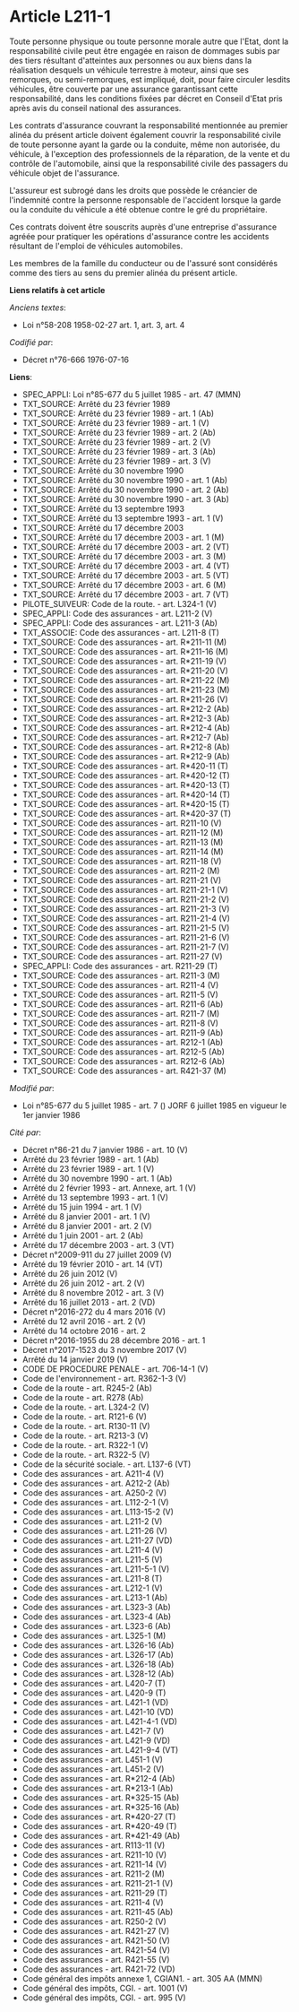 # Article L211-1

Toute personne physique ou toute personne morale autre que l'Etat, dont la responsabilité civile peut être engagée en raison
de dommages subis par des tiers résultant d'atteintes aux personnes ou aux biens dans la réalisation desquels un véhicule
terrestre à moteur, ainsi que ses remorques, ou semi-remorques, est impliqué, doit, pour faire circuler lesdits véhicules,
être couverte par une assurance garantissant cette responsabilité, dans les conditions fixées par décret en Conseil d'Etat
pris après avis du conseil national des assurances.

Les contrats d'assurance couvrant la responsabilité mentionnée au premier alinéa du présent article doivent également couvrir
la responsabilité civile de toute personne ayant la garde ou la conduite, même non autorisée, du véhicule, à l'exception des
professionnels de la réparation, de la vente et du contrôle de l'automobile, ainsi que la responsabilité civile des passagers
du véhicule objet de l'assurance.

L'assureur est subrogé dans les droits que possède le créancier de l'indemnité contre la personne responsable de l'accident
lorsque la garde ou la conduite du véhicule a été obtenue contre le gré du propriétaire.

Ces contrats doivent être souscrits auprès d'une entreprise d'assurance agréée pour pratiquer les opérations d'assurance
contre les accidents résultant de l'emploi de véhicules automobiles.

Les membres de la famille du conducteur ou de l'assuré sont considérés comme des tiers au sens du premier alinéa du présent
article.

**Liens relatifs à cet article**

_Anciens textes_:

  - Loi n°58-208 1958-02-27 art. 1, art. 3, art. 4

_Codifié par_:

  - Décret n°76-666 1976-07-16

**Liens**:

  - SPEC_APPLI: Loi n°85-677 du 5 juillet 1985 - art. 47 (MMN)
  - TXT_SOURCE: Arrêté du 23 février 1989
  - TXT_SOURCE: Arrêté du 23 février 1989 - art. 1 (Ab)
  - TXT_SOURCE: Arrêté du 23 février 1989 - art. 1 (V)
  - TXT_SOURCE: Arrêté du 23 février 1989 - art. 2 (Ab)
  - TXT_SOURCE: Arrêté du 23 février 1989 - art. 2 (V)
  - TXT_SOURCE: Arrêté du 23 février 1989 - art. 3 (Ab)
  - TXT_SOURCE: Arrêté du 23 février 1989 - art. 3 (V)
  - TXT_SOURCE: Arrêté du 30 novembre 1990
  - TXT_SOURCE: Arrêté du 30 novembre 1990 - art. 1 (Ab)
  - TXT_SOURCE: Arrêté du 30 novembre 1990 - art. 2 (Ab)
  - TXT_SOURCE: Arrêté du 30 novembre 1990 - art. 3 (Ab)
  - TXT_SOURCE: Arrêté du 13 septembre 1993
  - TXT_SOURCE: Arrêté du 13 septembre 1993 - art. 1 (V)
  - TXT_SOURCE: Arrêté du 17 décembre 2003
  - TXT_SOURCE: Arrêté du 17 décembre 2003 - art. 1 (M)
  - TXT_SOURCE: Arrêté du 17 décembre 2003 - art. 2 (VT)
  - TXT_SOURCE: Arrêté du 17 décembre 2003 - art. 3 (M)
  - TXT_SOURCE: Arrêté du 17 décembre 2003 - art. 4 (VT)
  - TXT_SOURCE: Arrêté du 17 décembre 2003 - art. 5 (VT)
  - TXT_SOURCE: Arrêté du 17 décembre 2003 - art. 6 (M)
  - TXT_SOURCE: Arrêté du 17 décembre 2003 - art. 7 (VT)
  - PILOTE_SUIVEUR: Code de la route. - art. L324-1 (V)
  - SPEC_APPLI: Code des assurances - art. L211-2 (V)
  - SPEC_APPLI: Code des assurances - art. L211-3 (Ab)
  - TXT_ASSOCIE: Code des assurances - art. L211-8 (T)
  - TXT_SOURCE: Code des assurances - art. R*211-11 (M)
  - TXT_SOURCE: Code des assurances - art. R*211-16 (M)
  - TXT_SOURCE: Code des assurances - art. R*211-19 (V)
  - TXT_SOURCE: Code des assurances - art. R*211-20 (V)
  - TXT_SOURCE: Code des assurances - art. R*211-22 (M)
  - TXT_SOURCE: Code des assurances - art. R*211-23 (M)
  - TXT_SOURCE: Code des assurances - art. R*211-26 (V)
  - TXT_SOURCE: Code des assurances - art. R*212-2 (Ab)
  - TXT_SOURCE: Code des assurances - art. R*212-3 (Ab)
  - TXT_SOURCE: Code des assurances - art. R*212-4 (Ab)
  - TXT_SOURCE: Code des assurances - art. R*212-7 (Ab)
  - TXT_SOURCE: Code des assurances - art. R*212-8 (Ab)
  - TXT_SOURCE: Code des assurances - art. R*212-9 (Ab)
  - TXT_SOURCE: Code des assurances - art. R*420-11 (T)
  - TXT_SOURCE: Code des assurances - art. R*420-12 (T)
  - TXT_SOURCE: Code des assurances - art. R*420-13 (T)
  - TXT_SOURCE: Code des assurances - art. R*420-14 (T)
  - TXT_SOURCE: Code des assurances - art. R*420-15 (T)
  - TXT_SOURCE: Code des assurances - art. R*420-37 (T)
  - TXT_SOURCE: Code des assurances - art. R211-10 (V)
  - TXT_SOURCE: Code des assurances - art. R211-12 (M)
  - TXT_SOURCE: Code des assurances - art. R211-13 (M)
  - TXT_SOURCE: Code des assurances - art. R211-14 (M)
  - TXT_SOURCE: Code des assurances - art. R211-18 (V)
  - TXT_SOURCE: Code des assurances - art. R211-2 (M)
  - TXT_SOURCE: Code des assurances - art. R211-21 (V)
  - TXT_SOURCE: Code des assurances - art. R211-21-1 (V)
  - TXT_SOURCE: Code des assurances - art. R211-21-2 (V)
  - TXT_SOURCE: Code des assurances - art. R211-21-3 (V)
  - TXT_SOURCE: Code des assurances - art. R211-21-4 (V)
  - TXT_SOURCE: Code des assurances - art. R211-21-5 (V)
  - TXT_SOURCE: Code des assurances - art. R211-21-6 (V)
  - TXT_SOURCE: Code des assurances - art. R211-21-7 (V)
  - TXT_SOURCE: Code des assurances - art. R211-27 (V)
  - SPEC_APPLI: Code des assurances - art. R211-29 (T)
  - TXT_SOURCE: Code des assurances - art. R211-3 (M)
  - TXT_SOURCE: Code des assurances - art. R211-4 (V)
  - TXT_SOURCE: Code des assurances - art. R211-5 (V)
  - TXT_SOURCE: Code des assurances - art. R211-6 (Ab)
  - TXT_SOURCE: Code des assurances - art. R211-7 (M)
  - TXT_SOURCE: Code des assurances - art. R211-8 (V)
  - TXT_SOURCE: Code des assurances - art. R211-9 (Ab)
  - TXT_SOURCE: Code des assurances - art. R212-1 (Ab)
  - TXT_SOURCE: Code des assurances - art. R212-5 (Ab)
  - TXT_SOURCE: Code des assurances - art. R212-6 (Ab)
  - TXT_SOURCE: Code des assurances - art. R421-37 (M)

_Modifié par_:

  - Loi n°85-677 du 5 juillet 1985 - art. 7 () JORF 6 juillet 1985 en vigueur le 1er janvier 1986

_Cité par_:

  - Décret n°86-21 du 7 janvier 1986 - art. 10 (V)
  - Arrêté du 23 février 1989 - art. 1 (Ab)
  - Arrêté du 23 février 1989 - art. 1 (V)
  - Arrêté du 30 novembre 1990 - art. 1 (Ab)
  - Arrêté du 2 février 1993 - art. Annexe, art. 1 (V)
  - Arrêté du 13 septembre 1993 - art. 1 (V)
  - Arrêté du 15 juin 1994 - art. 1 (V)
  - Arrêté du 8 janvier 2001 - art. 1 (V)
  - Arrêté du 8 janvier 2001 - art. 2 (V)
  - Arrêté du 1 juin 2001 - art. 2 (Ab)
  - Arrêté du 17 décembre 2003 - art. 3 (VT)
  - Décret n°2009-911 du 27 juillet 2009 (V)
  - Arrêté du 19 février 2010 - art. 14 (VT)
  - Arrêté du 26 juin 2012 (V)
  - Arrêté du 26 juin 2012 - art. 2 (V)
  - Arrêté du 8 novembre 2012 - art. 3 (V)
  - Arrêté du 16 juillet 2013 - art. 2 (VD)
  - Décret n°2016-272 du 4 mars 2016 (V)
  - Arrêté du 12 avril 2016 - art. 2 (V)
  - Arrêté du 14 octobre 2016 - art. 2
  - Décret n°2016-1955 du 28 décembre 2016 - art. 1
  - Décret n°2017-1523 du 3 novembre 2017 (V)
  - Arrêté du 14 janvier 2019 (V)
  - CODE DE PROCEDURE PENALE - art. 706-14-1 (V)
  - Code de l'environnement - art. R362-1-3 (V)
  - Code de la route - art. R245-2 (Ab)
  - Code de la route - art. R278 (Ab)
  - Code de la route. - art. L324-2 (V)
  - Code de la route. - art. R121-6 (V)
  - Code de la route. - art. R130-11 (V)
  - Code de la route. - art. R213-3 (V)
  - Code de la route. - art. R322-1 (V)
  - Code de la route. - art. R322-5 (V)
  - Code de la sécurité sociale. - art. L137-6 (VT)
  - Code des assurances - art. A211-4 (V)
  - Code des assurances - art. A212-2 (Ab)
  - Code des assurances - art. A250-2 (V)
  - Code des assurances - art. L112-2-1 (V)
  - Code des assurances - art. L113-15-2 (V)
  - Code des assurances - art. L211-2 (V)
  - Code des assurances - art. L211-26 (V)
  - Code des assurances - art. L211-27 (VD)
  - Code des assurances - art. L211-4 (V)
  - Code des assurances - art. L211-5 (V)
  - Code des assurances - art. L211-5-1 (V)
  - Code des assurances - art. L211-8 (T)
  - Code des assurances - art. L212-1 (V)
  - Code des assurances - art. L213-1 (Ab)
  - Code des assurances - art. L323-3 (Ab)
  - Code des assurances - art. L323-4 (Ab)
  - Code des assurances - art. L323-6 (Ab)
  - Code des assurances - art. L325-1 (M)
  - Code des assurances - art. L326-16 (Ab)
  - Code des assurances - art. L326-17 (Ab)
  - Code des assurances - art. L326-18 (Ab)
  - Code des assurances - art. L328-12 (Ab)
  - Code des assurances - art. L420-7 (T)
  - Code des assurances - art. L420-9 (T)
  - Code des assurances - art. L421-1 (VD)
  - Code des assurances - art. L421-10 (VD)
  - Code des assurances - art. L421-4-1 (VD)
  - Code des assurances - art. L421-7 (V)
  - Code des assurances - art. L421-9 (VD)
  - Code des assurances - art. L421-9-4 (VT)
  - Code des assurances - art. L451-1 (V)
  - Code des assurances - art. L451-2 (V)
  - Code des assurances - art. R*212-4 (Ab)
  - Code des assurances - art. R*213-1 (Ab)
  - Code des assurances - art. R*325-15 (Ab)
  - Code des assurances - art. R*325-16 (Ab)
  - Code des assurances - art. R*420-27 (T)
  - Code des assurances - art. R*420-49 (T)
  - Code des assurances - art. R*421-49 (Ab)
  - Code des assurances - art. R113-11 (V)
  - Code des assurances - art. R211-10 (V)
  - Code des assurances - art. R211-14 (V)
  - Code des assurances - art. R211-2 (M)
  - Code des assurances - art. R211-21-1 (V)
  - Code des assurances - art. R211-29 (T)
  - Code des assurances - art. R211-4 (V)
  - Code des assurances - art. R211-45 (Ab)
  - Code des assurances - art. R250-2 (V)
  - Code des assurances - art. R421-27 (V)
  - Code des assurances - art. R421-50 (V)
  - Code des assurances - art. R421-54 (V)
  - Code des assurances - art. R421-55 (V)
  - Code des assurances - art. R421-72 (VD)
  - Code général des impôts annexe 1, CGIAN1. - art. 305 AA (MMN)
  - Code général des impôts, CGI. - art. 1001 (V)
  - Code général des impôts, CGI. - art. 995 (V)
